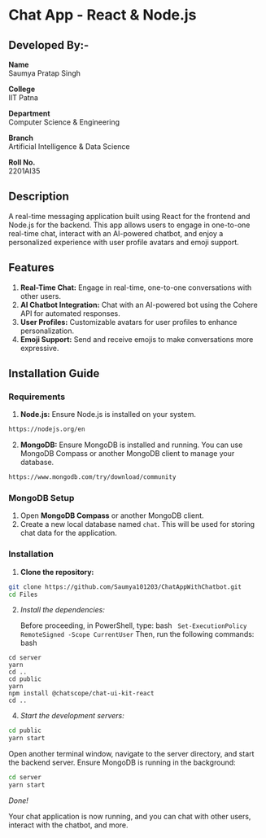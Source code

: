# Chat App - React & Node.js
## Developed By:- ##
**Name**  
Saumya Pratap Singh

**College**  
IIT Patna

**Department**  
Computer Science & Engineering

**Branch**  
Artificial Intelligence & Data Science

**Roll No.**  
2201AI35

## Description

A real-time messaging application built using React for the frontend and Node.js for the backend. This app allows users to engage in one-to-one real-time chat, interact with an AI-powered chatbot, and enjoy a personalized experience with user profile avatars and emoji support.

## Features

1. **Real-Time Chat:** Engage in real-time, one-to-one conversations with other users.
2. **AI Chatbot Integration:** Chat with an AI-powered bot using the Cohere API for automated responses.
3. **User Profiles:** Customizable avatars for user profiles to enhance personalization.
4. **Emoji Support:** Send and receive emojis to make conversations more expressive.

## Installation Guide

### Requirements

1. **Node.js:** Ensure Node.js is installed on your system.
```bash
https://nodejs.org/en
```
2. **MongoDB:** Ensure MongoDB is installed and running. You can use MongoDB Compass or another MongoDB client to manage your database.
```bash
https://www.mongodb.com/try/download/community
```
### MongoDB Setup

1. Open **MongoDB Compass** or another MongoDB client.
2. Create a new local database named `chat`. This will be used for storing chat data for the application.

### Installation

1. **Clone the repository:**
```bash
git clone https://github.com/Saumya101203/ChatAppWithChatbot.git
cd Files
```
2. *Install the dependencies:*

   Before proceeding, in PowerShell, type:
   bash
  ``` Set-ExecutionPolicy RemoteSigned -Scope CurrentUser```
Then, run the following commands:
bash
```
cd server
yarn
cd ..
cd public
yarn
npm install @chatscope/chat-ui-kit-react
cd ..
```
4. *Start the development servers:*

```bash
cd public
yarn start
```
Open another terminal window, navigate to the server directory, and start the backend server. Ensure MongoDB is running in the background:

```bash
cd server
yarn start
```

_Done!_

Your chat application is now running, and you can chat with other users, interact with the chatbot, and more.

